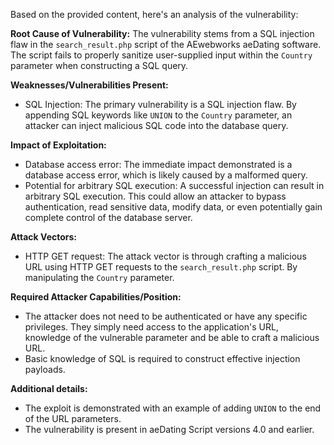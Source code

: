 Based on the provided content, here's an analysis of the vulnerability:

**Root Cause of Vulnerability:**
The vulnerability stems from a SQL injection flaw in the `search_result.php` script of the AEwebworks aeDating software. The script fails to properly sanitize user-supplied input within the `Country` parameter when constructing a SQL query.

**Weaknesses/Vulnerabilities Present:**
- SQL Injection: The primary vulnerability is a SQL injection flaw. By appending SQL keywords like `UNION` to the `Country` parameter, an attacker can inject malicious SQL code into the database query.

**Impact of Exploitation:**
- Database access error: The immediate impact demonstrated is a database access error, which is likely caused by a malformed query.
- Potential for arbitrary SQL execution: A successful injection can result in arbitrary SQL execution. This could allow an attacker to bypass authentication, read sensitive data, modify data, or even potentially gain complete control of the database server.

**Attack Vectors:**
- HTTP GET request: The attack vector is through crafting a malicious URL using HTTP GET requests to the `search_result.php` script. By manipulating the `Country` parameter.

**Required Attacker Capabilities/Position:**
- The attacker does not need to be authenticated or have any specific privileges. They simply need access to the application's URL, knowledge of the vulnerable parameter and be able to craft a malicious URL.
- Basic knowledge of SQL is required to construct effective injection payloads.

**Additional details:**
- The exploit is demonstrated with an example of adding `UNION` to the end of the URL parameters.
- The vulnerability is present in aeDating Script versions 4.0 and earlier.